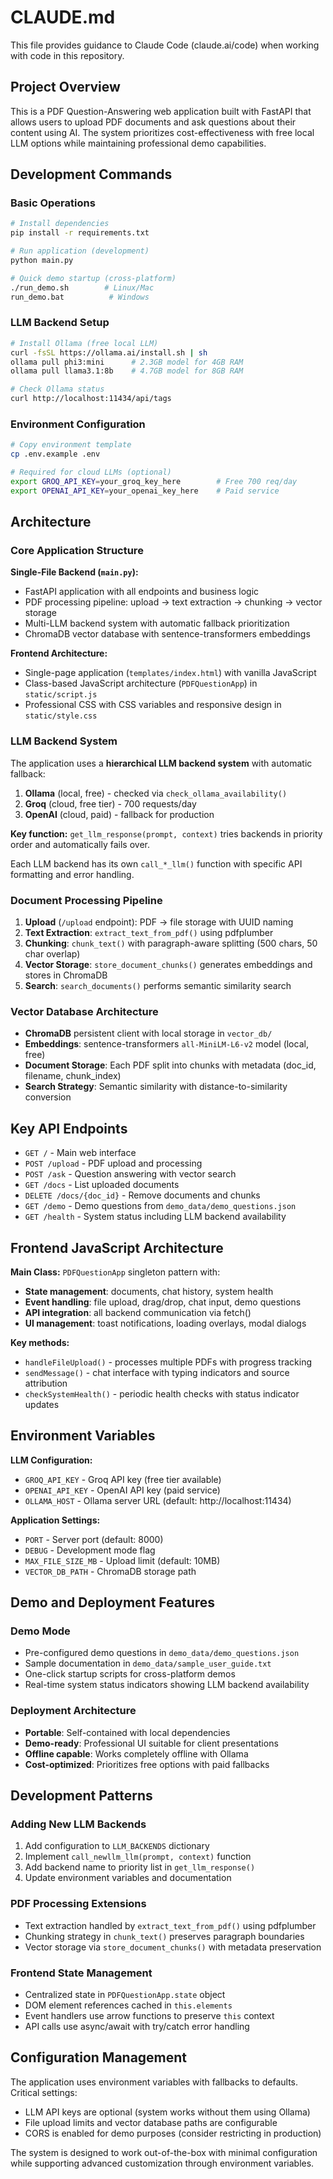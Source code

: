# CLAUDE.md

This file provides guidance to Claude Code (claude.ai/code) when working with code in this repository.

## Project Overview

This is a PDF Question-Answering web application built with FastAPI that allows users to upload PDF documents and ask questions about their content using AI. The system prioritizes cost-effectiveness with free local LLM options while maintaining professional demo capabilities.

## Development Commands

### Basic Operations
```bash
# Install dependencies
pip install -r requirements.txt

# Run application (development)
python main.py

# Quick demo startup (cross-platform)
./run_demo.sh        # Linux/Mac
run_demo.bat          # Windows
```

### LLM Backend Setup
```bash
# Install Ollama (free local LLM)
curl -fsSL https://ollama.ai/install.sh | sh
ollama pull phi3:mini      # 2.3GB model for 4GB RAM
ollama pull llama3.1:8b    # 4.7GB model for 8GB RAM

# Check Ollama status
curl http://localhost:11434/api/tags
```

### Environment Configuration
```bash
# Copy environment template
cp .env.example .env

# Required for cloud LLMs (optional)
export GROQ_API_KEY=your_groq_key_here        # Free 700 req/day
export OPENAI_API_KEY=your_openai_key_here    # Paid service
```

## Architecture

### Core Application Structure

**Single-File Backend (`main.py`):**
- FastAPI application with all endpoints and business logic
- PDF processing pipeline: upload → text extraction → chunking → vector storage
- Multi-LLM backend system with automatic fallback prioritization
- ChromaDB vector database with sentence-transformers embeddings

**Frontend Architecture:**
- Single-page application (`templates/index.html`) with vanilla JavaScript
- Class-based JavaScript architecture (`PDFQuestionApp`) in `static/script.js`
- Professional CSS with CSS variables and responsive design in `static/style.css`

### LLM Backend System

The application uses a **hierarchical LLM backend system** with automatic fallback:

1. **Ollama** (local, free) - checked via `check_ollama_availability()`
2. **Groq** (cloud, free tier) - 700 requests/day
3. **OpenAI** (cloud, paid) - fallback for production

**Key function:** `get_llm_response(prompt, context)` tries backends in priority order and automatically fails over.

Each LLM backend has its own `call_*_llm()` function with specific API formatting and error handling.

### Document Processing Pipeline

1. **Upload** (`/upload` endpoint): PDF → file storage with UUID naming
2. **Text Extraction**: `extract_text_from_pdf()` using pdfplumber
3. **Chunking**: `chunk_text()` with paragraph-aware splitting (500 chars, 50 char overlap)
4. **Vector Storage**: `store_document_chunks()` generates embeddings and stores in ChromaDB
5. **Search**: `search_documents()` performs semantic similarity search

### Vector Database Architecture

- **ChromaDB** persistent client with local storage in `vector_db/`
- **Embeddings**: sentence-transformers `all-MiniLM-L6-v2` model (local, free)
- **Document Storage**: Each PDF split into chunks with metadata (doc_id, filename, chunk_index)
- **Search Strategy**: Semantic similarity with distance-to-similarity conversion

## Key API Endpoints

- `GET /` - Main web interface
- `POST /upload` - PDF upload and processing
- `POST /ask` - Question answering with vector search
- `GET /docs` - List uploaded documents
- `DELETE /docs/{doc_id}` - Remove documents and chunks
- `GET /demo` - Demo questions from `demo_data/demo_questions.json`
- `GET /health` - System status including LLM backend availability

## Frontend JavaScript Architecture

**Main Class:** `PDFQuestionApp` singleton pattern with:
- **State management**: documents, chat history, system health
- **Event handling**: file upload, drag/drop, chat input, demo questions
- **API integration**: all backend communication via fetch()
- **UI management**: toast notifications, loading overlays, modal dialogs

**Key methods:**
- `handleFileUpload()` - processes multiple PDFs with progress tracking
- `sendMessage()` - chat interface with typing indicators and source attribution
- `checkSystemHealth()` - periodic health checks with status indicator updates

## Environment Variables

**LLM Configuration:**
- `GROQ_API_KEY` - Groq API key (free tier available)
- `OPENAI_API_KEY` - OpenAI API key (paid service)
- `OLLAMA_HOST` - Ollama server URL (default: http://localhost:11434)

**Application Settings:**
- `PORT` - Server port (default: 8000)
- `DEBUG` - Development mode flag
- `MAX_FILE_SIZE_MB` - Upload limit (default: 10MB)
- `VECTOR_DB_PATH` - ChromaDB storage path

## Demo and Deployment Features

### Demo Mode
- Pre-configured demo questions in `demo_data/demo_questions.json`
- Sample documentation in `demo_data/sample_user_guide.txt`
- One-click startup scripts for cross-platform demos
- Real-time system status indicators showing LLM backend availability

### Deployment Architecture
- **Portable**: Self-contained with local dependencies
- **Demo-ready**: Professional UI suitable for client presentations
- **Offline capable**: Works completely offline with Ollama
- **Cost-optimized**: Prioritizes free options with paid fallbacks

## Development Patterns

### Adding New LLM Backends
1. Add configuration to `LLM_BACKENDS` dictionary
2. Implement `call_newllm_llm(prompt, context)` function
3. Add backend name to priority list in `get_llm_response()`
4. Update environment variables and documentation

### PDF Processing Extensions
- Text extraction handled by `extract_text_from_pdf()` using pdfplumber
- Chunking strategy in `chunk_text()` preserves paragraph boundaries
- Vector storage via `store_document_chunks()` with metadata preservation

### Frontend State Management
- Centralized state in `PDFQuestionApp.state` object
- DOM element references cached in `this.elements`
- Event handlers use arrow functions to preserve `this` context
- API calls use async/await with try/catch error handling

## Configuration Management

The application uses environment variables with fallbacks to defaults. Critical settings:
- LLM API keys are optional (system works without them using Ollama)
- File upload limits and vector database paths are configurable
- CORS is enabled for demo purposes (consider restricting in production)

The system is designed to work out-of-the-box with minimal configuration while supporting advanced customization through environment variables.